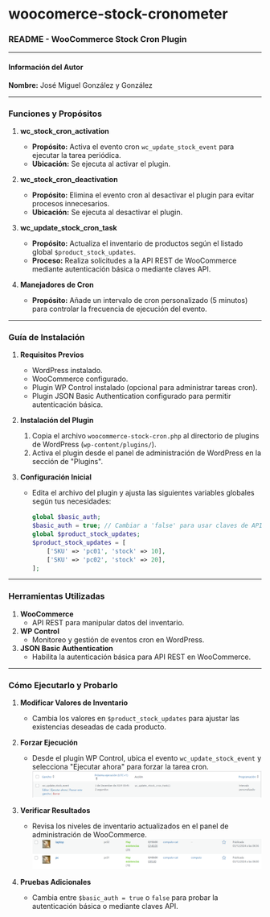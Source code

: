 # woocomerce-stock-cronometer
 
### README - WooCommerce Stock Cron Plugin

---

#### **Información del Autor**
**Nombre:** José Miguel González y González  

---

### **Funciones y Propósitos**

1. **wc_stock_cron_activation**  
   - **Propósito:** Activa el evento cron `wc_update_stock_event` para ejecutar la tarea periódica.  
   - **Ubicación:** Se ejecuta al activar el plugin.

2. **wc_stock_cron_deactivation**  
   - **Propósito:** Elimina el evento cron al desactivar el plugin para evitar procesos innecesarios.  
   - **Ubicación:** Se ejecuta al desactivar el plugin.

3. **wc_update_stock_cron_task**  
   - **Propósito:** Actualiza el inventario de productos según el listado global `$product_stock_updates`.  
   - **Proceso:** Realiza solicitudes a la API REST de WooCommerce mediante autenticación básica o mediante claves API.  

4. **Manejadores de Cron**  
   - **Propósito:** Añade un intervalo de cron personalizado (5 minutos) para controlar la frecuencia de ejecución del evento.

---

### **Guía de Instalación**

1. **Requisitos Previos**
   - WordPress instalado.
   - WooCommerce configurado.
   - Plugin WP Control instalado (opcional para administrar tareas cron).
   - Plugin JSON Basic Authentication configurado para permitir autenticación básica.

2. **Instalación del Plugin**
   1. Copia el archivo `woocommerce-stock-cron.php` al directorio de plugins de WordPress (`wp-content/plugins/`).
   2. Activa el plugin desde el panel de administración de WordPress en la sección de "Plugins".

3. **Configuración Inicial**
   - Edita el archivo del plugin y ajusta las siguientes variables globales según tus necesidades:
     ```php
     global $basic_auth;
     $basic_auth = true; // Cambiar a 'false' para usar claves de API
     global $product_stock_updates;
     $product_stock_updates = [
         ['SKU' => 'pc01', 'stock' => 10],
         ['SKU' => 'pc02', 'stock' => 20],
     ];
     ```

---

### **Herramientas Utilizadas**

1. **WooCommerce**  
   - API REST para manipular datos del inventario.
2. **WP Control**  
   - Monitoreo y gestión de eventos cron en WordPress.
3. **JSON Basic Authentication**  
   - Habilita la autenticación básica para API REST en WooCommerce.

---

### **Cómo Ejecutarlo y Probarlo**

1. **Modificar Valores de Inventario**
   - Cambia los valores en `$product_stock_updates` para ajustar las existencias deseadas de cada producto.

2. **Forzar Ejecución**
   - Desde el plugin WP Control, ubica el evento `wc_update_stock_event` y selecciona "Ejecutar ahora" para forzar la tarea cron.  
  ![Descripción de la imagen](https://github.com/JoseGon20335/woocomerce-stock-cronometer/blob/main/imagen1.png)

3. **Verificar Resultados**
   - Revisa los niveles de inventario actualizados en el panel de administración de WooCommerce.  
   ![Imagen del resultado del cron](https://github.com/JoseGon20335/woocomerce-stock-cronometer/blob/main/iamgen2.png)

4. **Pruebas Adicionales**
   - Cambia entre `$basic_auth = true` o `false` para probar la autenticación básica o mediante claves API.
